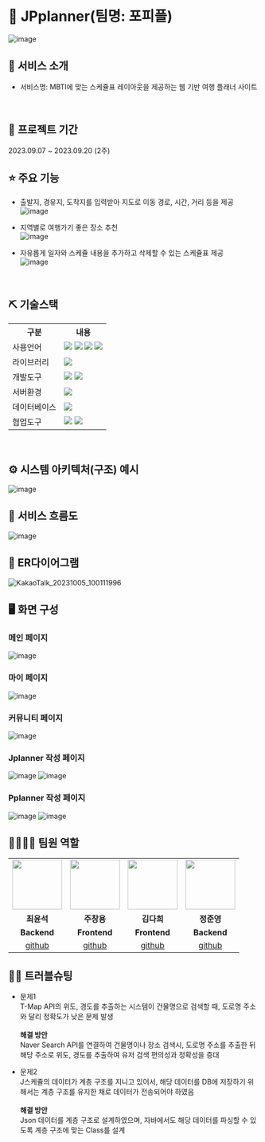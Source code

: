 # 📎 JPplanner(팀명: 포피플)
![image](https://github.com/2023-SMHRD-IS-BigData1/JPpalnner/assets/97040581/3b6b7ae9-3154-42e0-8a3c-5a10fd032a48)



## 👀 서비스 소개
* 서비스명:  MBTI에 맞는 스케쥴표 레이아웃을 제공하는 웹 기반 여행 플래너 사이트
<br>

## 📅 프로젝트 기간
2023.09.07 ~ 2023.09.20 (2주)
<br>

## ⭐ 주요 기능
* 출발지, 경유지, 도착지를 입력받아 지도로 이동 경로, 시간, 거리 등을 제공<br>
![image](https://github.com/2023-SMHRD-IS-BigData1/JPpalnner/assets/97040581/6c1e8427-c7cb-45dd-a8eb-331691f43d4d)

* 지역별로 여행가기 좋은 장소 추천 <br>
  ![image](https://github.com/2023-SMHRD-IS-BigData1/JPpalnner/assets/97040581/f1da3833-84a6-4131-a2c3-96dad5f7f200)

* 자유롭게 일자와 스케쥴 내용을 추가하고 삭제할 수 있는 스케쥴표 제공 <br>
![image](https://github.com/2023-SMHRD-IS-BigData1/JPpalnner/assets/97040581/c1be641f-ac82-4d8c-b529-cc906f8111f4)

<br>


## ⛏ 기술스택
<table>
    <tr>
        <th>구분</th>
        <th>내용</th>
    </tr>
    <tr>
        <td>사용언어</td>
        <td>
            <img src="https://img.shields.io/badge/Java-007396?style=for-the-badge&logo=java&logoColor=white"/>
            <img src="https://img.shields.io/badge/HTML5-E34F26?style=for-the-badge&logo=HTML5&logoColor=white"/>
            <img src="https://img.shields.io/badge/CSS3-1572B6?style=for-the-badge&logo=CSS3&logoColor=white"/>
            <img src="https://img.shields.io/badge/JavaScript-F7DF1E?style=for-the-badge&logo=JavaScript&logoColor=white"/>
        </td>
    </tr>
    <tr>
        <td>라이브러리</td>
        <td>
            <img src="https://img.shields.io/badge/KakaoMap-FFCD00?style=for-the-badge&logo=Kakao&logoColor=white"/>
        </td>
    </tr>
    <tr>
        <td>개발도구</td>
        <td>
            <img src="https://img.shields.io/badge/Eclipse-2C2255?style=for-the-badge&logo=Eclipse&logoColor=white"/>
            <img src="https://img.shields.io/badge/VSCode-007ACC?style=for-the-badge&logo=VisualStudioCode&logoColor=white"/>
        </td>
    </tr>
    <tr>
        <td>서버환경</td>
        <td>
            <img src="https://img.shields.io/badge/Apache Tomcat-D22128?style=for-the-badge&logo=Apache Tomcat&logoColor=white"/>
        </td>
    </tr>
    <tr>
        <td>데이터베이스</td>
        <td>
            <img src="https://img.shields.io/badge/Oracle 11g-F80000?style=for-the-badge&logo=Oracle&logoColor=white"/>
        </td>
    </tr>
    <tr>
        <td>협업도구</td>
        <td>
            <img src="https://img.shields.io/badge/Git-F05032?style=for-the-badge&logo=Git&logoColor=white"/>
            <img src="https://img.shields.io/badge/GitHub-181717?style=for-the-badge&logo=GitHub&logoColor=white"/>
        </td>
    </tr>
</table>


<br>

## ⚙ 시스템 아키텍처(구조) 예시 
![image](https://github.com/2023-SMHRD-IS-BigData1/JPpalnner/assets/97040581/7504d2e8-6b13-4f7c-b82c-1734f67094f3)
<br>

## 📌 서비스 흐름도
![image](https://github.com/2023-SMHRD-IS-BigData1/JPpalnner/assets/97040581/dcfa47b8-0062-40d0-a398-ce16383733ed)
<br>

## 📌 ER다이어그램
![KakaoTalk_20231005_100111996](https://github.com/2023-SMHRD-IS-BigData1/JPpalnner/assets/97040581/91fdf269-2353-41de-9030-a9601546dcfe)
<br>

## 🖥 화면 구성

### 메인 페이지
![image](https://github.com/2023-SMHRD-IS-BigData1/JPpalnner/assets/97040581/ae1b7594-2204-4a3d-9e49-177f90c56016)
<br>

### 마이 페이지
![image](https://github.com/2023-SMHRD-IS-BigData1/JPpalnner/assets/97040581/a17a9806-e6b1-4d6a-a8b9-ecea07fe8339)
<br>

### 커뮤니티 페이지
![image](https://github.com/2023-SMHRD-IS-BigData1/JPpalnner/assets/97040581/1314ec1e-4fdf-4b6b-ab6a-4ef44ce6afff)
<br>

### Jplanner 작성 페이지
![image](https://github.com/2023-SMHRD-IS-BigData1/JPpalnner/assets/97040581/90cc62f2-fbae-4a56-bf15-5ddc07785037)
![image](https://github.com/2023-SMHRD-IS-BigData1/JPpalnner/assets/97040581/fc465223-2c90-44ca-bf0f-c1eedcd2f282)
<br>

### Pplanner 작성 페이지
![image](https://github.com/2023-SMHRD-IS-BigData1/JPpalnner/assets/97040581/d085cff4-f08f-4791-89a4-00bb8cb8ee57)
![image](https://github.com/2023-SMHRD-IS-BigData1/JPpalnner/assets/97040581/3763eced-97b6-4f81-a7eb-775e0832a922)
<br>

## 👨‍👩‍👦‍👦 팀원 역할
<table>
  <tr>
    <td align="center"><img src="https://item.kakaocdn.net/do/fd49574de6581aa2a91d82ff6adb6c0115b3f4e3c2033bfd702a321ec6eda72c" width="100" height="100"/></td>
    <td align="center"><img src="https://mb.ntdtv.kr/assets/uploads/2019/01/Screen-Shot-2019-01-08-at-4.31.55-PM-e1546932545978.png" width="100" height="100"/></td>
    <td align="center"><img src="https://mblogthumb-phinf.pstatic.net/20160127_177/krazymouse_1453865104404DjQIi_PNG/%C4%AB%C4%AB%BF%C0%C7%C1%B7%BB%C1%EE_%B6%F3%C0%CC%BE%F0.png?type=w2" width="100" height="100"/></td>
    <td align="center"><img src="https://i.pinimg.com/236x/ed/bb/53/edbb53d4f6dd710431c1140551404af9.jpg" width="100" height="100"/></td>
  </tr>
  <tr>
    <td align="center"><strong>최윤석</strong></td>
    <td align="center"><strong>주창용</strong></td>
    <td align="center"><strong>김다희</strong></td>
    <td align="center"><strong>정준영</strong></td>
  </tr>
  <tr>
    <td align="center"><b>Backend</b></td>
    <td align="center"><b>Frontend</b></td>
    <td align="center"><b>Frontend</b></td>
    <td align="center"><b>Backend</b></td>
  </tr>
  <tr>
    <td align="center"><a href="https://github.com/자신의username작성해주세요" target='_blank'>github</a></td>
    <td align="center"><a href="https://github.com/자신의username작성해주세요" target='_blank'>github</a></td>
    <td align="center"><a href="https://github.com/자신의username작성해주세요" target='_blank'>github</a></td>
    <td align="center"><a href="https://github.com/자신의username작성해주세요" target='_blank'>github</a></td>
  </tr>
</table>

## 🤾‍♂️ 트러블슈팅

* 문제1<br>
T-Map API의 위도, 경도를 추출하는 시스템이 건물명으로 검색할 때, 도로명 주소와 달리 정확도가 낮은 문제 발생<br>
<br><strong>해결 방안</strong><br>
Naver Search API를 연결하여 건물명이나 장소 검색시, 도로명 주소를 추출한 뒤 해당 주소로 위도, 경도를 추출하여 유저 검색 편의성과 정확성을 증대
 
* 문제2<br>
J스케쥴의 데이터가 계층 구조를 지니고 있어서, 해당 데이터를 DB에 저장하기 위해서는 계층 구조를 유지한 채로 데이터가 전송되어야 하였음<br>
<br><strong>해결 방안</strong><br>
Json 데이터를 계층 구조로 설계하였으며, 자바에서도 해당 데이터를 파싱할 수 있도록 계층 구조에 맞는 Class를 설계
